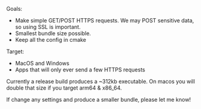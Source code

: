 Goals:

-   Make simple GET/POST HTTPS requests. We may POST sensitive data, so using SSL is important.
-   Smallest bundle size possible.
-   Keep all the config in cmake

Target:

-   MacOS and Windows
-   Apps that will only ever send a few HTTPS requests

Currently a release build produces a ~312kb executable. On macos you will double that size if you target arm64 & x86_64.

If change any settings and produce a smaller bundle, please let me know!
